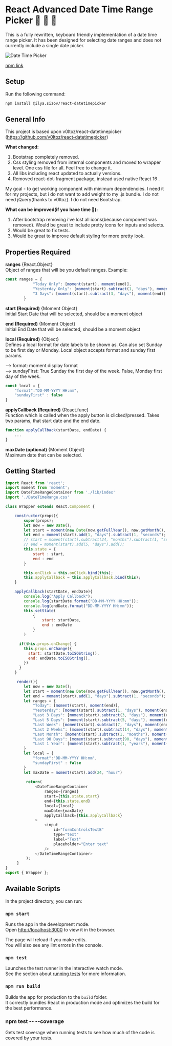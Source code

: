 # React Advanced Date Time Range Picker :rocket: :guitar: :volcano:
This is a fully rewritten, keyboard friendly implementation of a date time range picker. It has been designed for selecting date ranges and does not currently include a single date picker.

![Date Time Picker](https://github.com/sizovilya/react-datetimepicker/blob/master/public/Date_Picker_Image.png?raw=true)

[npm link](https://www.npmjs.com/package/@ilya.sizov/react-datetimepicker)

## Setup
Run the following command:
```bash
npm install @ilya.sizov/react-datetimepicker
```

## General Info

This project is based upon v0ltoz/react-datetimepicker (https://github.com/v0ltoz/react-datetimepicker)  

**What changed:**
1. Bootstrap completely removed.
2. Css styling removed from internal components and moved to wrapper level. One css file for all. Feel free to change it.
3. All libs including react updated to actually versions.
4. Removed react-dot-fragment package, instead used native React 16 <Fragment>.

My goal - to get working component with minimum dependencies. I need it for my projects, but 
i do not want to add weight to my .js bundle. I do not need jQuery(thanks to v0ltoz). I do not need 
Bootstrap.

**What can be improved(if you have time :muscle:):**
1. After bootstrap removing i've lost all icons(because <Glyphicon/> component was removed). Would be great to include 
pretty icons for inputs and selects.
2. Would be great to fix tests.
3. Would be great to improve default styling for more pretty look.
## Properties Required

**ranges** {React.Object}  
Object of ranges that will be you default ranges. Example:
```js
const ranges = {
            "Today Only": [moment(start), moment(end)],
            "Yesterday Only": [moment(start).subtract(1, "days"), moment(end).subtract(1, "days")],
            "3 Days": [moment(start).subtract(3, "days"), moment(end)]
        }
```
**start (Required)** {Moment Object}  
Initial Start Date that will be selected, should be a moment object

**end (Required)** {Moment Object}  
Initial End Date that will be selected, should be a moment object

**local (Required)** {Object}  
Defines a local format for date labels to be shown as. Can also set Sunday to be first day or Monday. Local object accepts format and sunday first params. 

--> format: moment display format <br>
--> sundayFirst: True Sunday the first day of the week. False, Monday first day of the week. 

```js
const local = {
    "format":"DD-MM-YYYY HH:mm",
    "sundayFirst" : false
}
```

**applyCallback (Required)** {React.func} <br>
Function which is called when the apply button is clicked/pressed. Takes two params, that start date and the end date.

```js
function applyCallback(startDate, endDate) {
    ... 
}
```

**maxDate (optional)** {Moment Object} <br>
Maximum date that can be selected. 


## Getting Started

```js
import React from 'react';
import moment from 'moment';
import DateTimeRangeContainer from './lib/index'
import './DateTimeRange.css'

class Wrapper extends React.Component {

    constructor(props){
        super(props);
        let now = new Date();
        let start = moment(new Date(now.getFullYear(), now.getMonth(), now.getDate(), 0,0,0,0));
        let end = moment(start).add(1, "days").subtract(1, "seconds");
        // start = moment(start).subtract(34, "months").subtract(1, "seconds");
        // end = moment(start).add(5, "days").add();
        this.state = {
            start : start,
            end : end
        }

        this.onClick = this.onClick.bind(this);
        this.applyCallback = this.applyCallback.bind(this);
    }

    applyCallback(startDate, endDate){
        console.log("Apply Callback");
        console.log(startDate.format("DD-MM-YYYY HH:mm"));
        console.log(endDate.format("DD-MM-YYYY HH:mm"));
        this.setState(
            {
                start: startDate,
                end : endDate
            }
        )

      if(this.props.onChange) {
        this.props.onChange({
          start: startDate.toISOString(),
          end: endDate.toISOString(),
        })
      }
    }

     render(){
        let now = new Date();
        let start = moment(new Date(now.getFullYear(), now.getMonth(), now.getDate(), 0,0,0,0));
        let end = moment(start).add(1, "days").subtract(1, "seconds");
        let ranges = {
            "Today": [moment(start), moment(end)],
            "Yesterday": [moment(start).subtract(1, "days"), moment(end).subtract(1, "days")],
            "Last 3 Days": [moment(start).subtract(3, "days"), moment(end)],
            "Last 5 Days": [moment(start).subtract(5, "days"), moment(end)],
            "Last Week": [moment(start).subtract(7, "days"), moment(end)],
            "Last 2 Weeks": [moment(start).subtract(14, "days"), moment(end)],
            "Last Month": [moment(start).subtract(1, "months"), moment(end)],
            "Last 90 Days": [moment(start).subtract(90, "days"), moment(end)],
            "Last 1 Year": [moment(start).subtract(1, "years"), moment(end)],
        }
        let local = {
            "format":"DD-MM-YYYY HH:mm",
            "sundayFirst" : false
        }
        let maxDate = moment(start).add(24, "hour")
        
         return(
             <DateTimeRangeContainer
                 ranges={ranges}
                 start={this.state.start}
                 end={this.state.end}
                 local={local}
                 maxDate={maxDate}
                 applyCallback={this.applyCallback}
             >
                 <input
                     id="formControlsTextB"
                     type="text"
                     label="Text"
                     placeholder="Enter text"
                 />
             </DateTimeRangeContainer>
         );
     }
}
export { Wrapper };

```


## Available Scripts

In the project directory, you can run:

### `npm start`

Runs the app in the development mode.<br>
Open [http://localhost:3000](http://localhost:3000) to view it in the browser.

The page will reload if you make edits.<br>
You will also see any lint errors in the console.

### `npm test`

Launches the test runner in the interactive watch mode.<br>
See the section about [running tests](https://facebook.github.io/create-react-app/docs/running-tests) for more information.

### `npm run build`

Builds the app for production to the `build` folder.<br>
It correctly bundles React in production mode and optimizes the build for the best performance.

### npm test -- --coverage

Gets test coverage when running tests to see how much of the code is covered by your tests.
